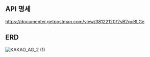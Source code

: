 ## API 명세
https://documenter.getpostman.com/view/38122120/2sB2qcBLGe





## ERD


![KAKAO_AG_2 (1)](https://github.com/user-attachments/assets/292eab75-c22f-43db-956d-cf46b705c7b9)
